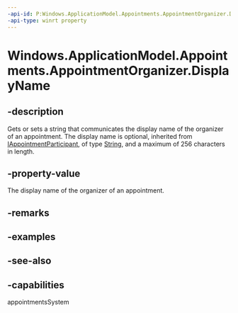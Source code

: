 ```yaml
---
-api-id: P:Windows.ApplicationModel.Appointments.AppointmentOrganizer.DisplayName
-api-type: winrt property
---
```


<!-- Property syntax
public string DisplayName { get;  set; }
-->

# Windows.ApplicationModel.Appointments.AppointmentOrganizer.DisplayName

## -description
Gets or sets a string that communicates the display name of the organizer of an appointment. The display name is optional, inherited from [IAppointmentParticipant](iappointmentparticipant.md), of type [String](/dotnet/api/system.string?view=dotnet-uwp-10.0&preserve-view=true), and a maximum of 256 characters in length.

## -property-value
The display name of the organizer of an appointment.

## -remarks

## -examples

## -see-also

## -capabilities
appointmentsSystem
